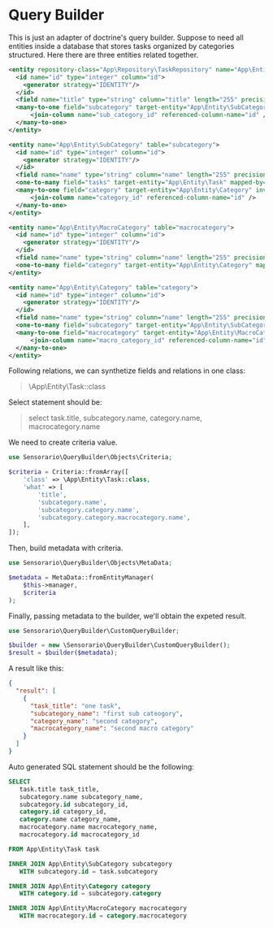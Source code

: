 # Query Builder

This is just an adapter of doctrine's query builder. Suppose to need all
entities inside a database that stores tasks organized by categories
structured. Here there are three entities related together.

```xml
<entity repository-class="App\Repository\TaskRepository" name="App\Entity\Task" table="task">
  <id name="id" type="integer" column="id">
    <generator strategy="IDENTITY"/>
  </id>
  <field name="title" type="string" column="title" length="255" precision="0" scale="0" nullable="false"/>
  <many-to-one field="subcategory" target-entity="App\Entity\SubCategory" inversed-by="tasks">
      <join-column name="sub_category_id" referenced-column-name="id" />
  </many-to-one>
</entity>
```

```xml
<entity name="App\Entity\SubCategory" table="subcategory">
  <id name="id" type="integer" column="id">
    <generator strategy="IDENTITY"/>
  </id>
  <field name="name" type="string" column="name" length="255" precision="0" scale="0" nullable="false"/>
  <one-to-many field="tasks" target-entity="App\Entity\Task" mapped-by="subcategories" />
  <many-to-one field="category" target-entity="App\Entity\Category" inversed-by="categories">
      <join-column name="category_id" referenced-column-name="id" />
  </many-to-one>
</entity>
```

```xml
<entity name="App\Entity\MacroCategory" table="macrocategory">
  <id name="id" type="integer" column="id">
    <generator strategy="IDENTITY"/>
  </id>
  <field name="name" type="string" column="name" length="255" precision="0" scale="0" nullable="false"/>
  <one-to-many field="category" target-entity="App\Entity\Category" mapped-by="macrocategory" />
</entity>
```

```xml
<entity name="App\Entity\Category" table="category">
  <id name="id" type="integer" column="id">
    <generator strategy="IDENTITY"/>
  </id>
  <field name="name" type="string" column="name" length="255" precision="0" scale="0" nullable="false"/>
  <one-to-many field="subcategory" target-entity="App\Entity\SubCategory" mapped-by="category" />
  <many-to-one field="macrocategory" target-entity="App\Entity\MacroCategory" inversed-by="macrocategories">
      <join-column name="macro_category_id" referenced-column-name="id" />
  </many-to-one>
</entity>
```

Following relations, we can synthetize fields and relations in one class:

> \App\Entity\Task::class

Select statement should be:

> select
>   task.title,
>   subcategory.name,
>   category.name,
>   macrocategory.name

We need to create criteria value.

```php
use Sensorario\QueryBuilder\Objects\Criteria;

$criteria = Criteria::fromArray([
    'class' => \App\Entity\Task::class,
    'what' => [
        'title',
        'subcategory.name',
        'subcategory.category.name',
        'subcategory.category.macrocategory.name',
    ],
]);
```

Then, build metadata with criteria.

```php
use Sensorario\QueryBuilder\Objects\MetaData;

$metadata = MetaData::fromEntityManager(
    $this->manager,
    $criteria
);
```

Finally, passing metadata to the builder, we'll obtain the expeted result.

```php
use Sensorario\QueryBuilder\CustomQueryBuilder;

$builder = new \Sensorario\QueryBuilder\CustomQueryBuilder();
$result = $builder($metadata);
```

A result like this:

```json
{
  "result": [
    {
      "task_title": "one task",
      "subcategory_name": "first sub cateogory",
      "category_name": "second category",
      "macrocategory_name": "second macro category"
    }
  ]
}
```

Auto generated SQL statement should be the following:

```sql
SELECT
   task.title task_title,
   subcategory.name subcategory_name,
   subcategory.id subcategory_id,
   category.id category_id,
   category.name category_name,
   macrocategory.name macrocategory_name,
   macrocategory.id macrocategory_id

FROM App\Entity\Task task

INNER JOIN App\Entity\SubCategory subcategory
   WITH subcategory.id = task.subcategory

INNER JOIN App\Entity\Category category
   WITH category.id = subcategory.category

INNER JOIN App\Entity\MacroCategory macrocategory
   WITH macrocategory.id = category.macrocategory
```

